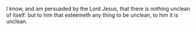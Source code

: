 I know, and am persuaded by the Lord Jesus, that there is nothing unclean of itself: but to him that esteemeth any thing to be unclean, to him it is unclean.

